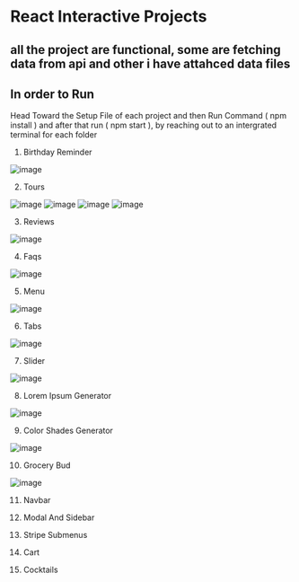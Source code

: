 # React Interactive Projects
## all the project are functional, some are fetching data from api and other i have attahced data files

## In order to Run

Head Toward the Setup File of each project and then Run Command ( npm install )
and after that run ( npm start ), by reaching out to an intergrated terminal for each folder

1. Birthday Reminder

![image](https://user-images.githubusercontent.com/97975048/229371019-f7922ce5-8bc0-4ccc-907d-45f7468c7856.png)

2. Tours

![image](https://user-images.githubusercontent.com/97975048/229556515-09f0b47b-f47c-4627-a880-9312db1e5153.png)
![image](https://user-images.githubusercontent.com/97975048/229556981-bd8ec9aa-fe4d-445d-a21e-dff8512e61c4.png)
![image](https://user-images.githubusercontent.com/97975048/229557093-7557a633-5961-4ae9-aeab-859e68c3cf90.png)
![image](https://user-images.githubusercontent.com/97975048/229557170-e78e5923-4609-4f2e-83f1-bdc105f2806f.png)

3. Reviews

![image](https://user-images.githubusercontent.com/97975048/229569684-26359986-e00a-4fd5-a83c-d70f48972aa8.png)

4. Faqs

![image](https://user-images.githubusercontent.com/97975048/229899602-543472a6-a58d-423b-a151-c0652b206dd5.png)

5. Menu

![image](https://user-images.githubusercontent.com/97975048/229909170-5af3bede-d43c-4347-9979-fd3631e4b697.png)


6. Tabs

![image](https://user-images.githubusercontent.com/97975048/231814428-876f324c-e199-42e0-a50e-df72172f8af9.png)


7. Slider

![image](https://user-images.githubusercontent.com/97975048/232536532-8ba9fbe6-3f19-4aa9-aa97-6c83721a4b6f.png)


8. Lorem Ipsum Generator

![image](https://user-images.githubusercontent.com/97975048/232551977-fad9925d-0e40-437d-8071-3a86b6a01307.png)



9. Color Shades Generator

![image](https://user-images.githubusercontent.com/97975048/232594024-6f81a4bd-3bda-4169-8351-5e3dc205f350.png)


10. Grocery Bud

![image](https://user-images.githubusercontent.com/97975048/232833966-b574b062-0883-4ce8-a2b0-9788a4bc1b13.png)


11. Navbar

12. Modal And Sidebar

13. Stripe Submenus

14. Cart

15. Cocktails
